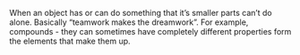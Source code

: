 When an object has or can do something that it’s smaller parts can’t do alone. Basically “teamwork makes the dreamwork”. For example, compounds - they can sometimes have completely different properties form the elements that make them up.